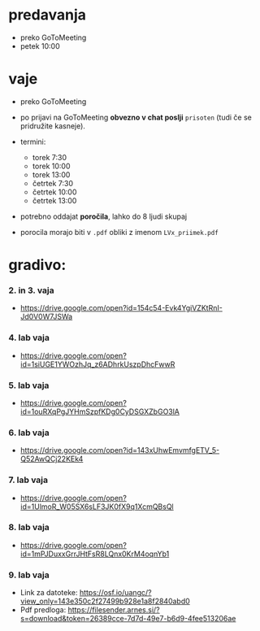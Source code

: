 
# predavanja
- preko GoToMeeting
- petek 10:00

# vaje
- preko GoToMeeting
- po prijavi na GoToMeeting **obvezno v chat poslji** `prisoten` (tudi če se pridružite kasneje).
- termini:
	- torek  7:30
	- torek 10:00
	- torek 13:00
	- četrtek  7:30
	- četrtek 10:00
	- četrtek 13:00

- potrebno oddajat **poročila**, lahko do 8 ljudi skupaj
- porocila morajo biti v `.pdf` obliki z imenom `LVx_priimek.pdf`


# gradivo:
### 2. in 3. vaja
- https://drive.google.com/open?id=154c54-Evk4YgiVZKtRnI-Jd0V0W7JSWa

### 4. lab vaja
- https://drive.google.com/open?id=1siUGE1YWOzhJq_z6ADhrkUszpDhcFwwR

### 5. lab vaja
- https://drive.google.com/open?id=1ouRXqPgJYHmSzpfKDg0CyDSGXZbGO3lA

### 6. lab vaja
- https://drive.google.com/open?id=143xUhwEmvmfgETV_5-Q52AwQCj22KEk4

### 7. lab vaja
- https://drive.google.com/open?id=1UlmoR_W05SX6sLF3JK0fX9q1XcmQBsQl

### 8. lab vaja
- https://drive.google.com/open?id=1mPJDuxxGrrJHtFsR8LQnx0KrM4oqnYb1

### 9. lab vaja
- Link za datoteke: https://osf.io/uangc/?view_only=143e350c2f27499b928e1a8f2840abd0
- Pdf predloga: https://filesender.arnes.si/?s=download&token=26389cce-7d7d-49e7-b6d9-4fee513206ae

